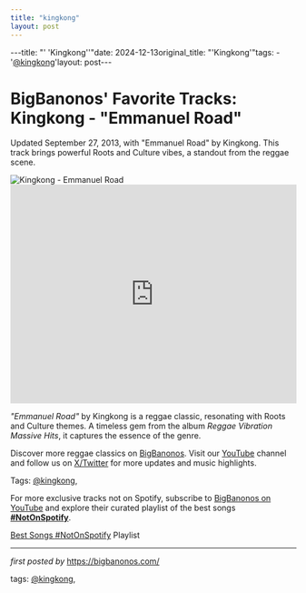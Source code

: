 ```yaml
---
title: "kingkong"
layout: post
---
```

---title: "' 'Kingkong''"date: 2024-12-13original_title: "'Kingkong'"tags:  - '[@kingkong](/tags/kingkong/)'layout: post---<!-- Post Title --><h1 >BigBanonos' Favorite Tracks: Kingkong - "Emmanuel Road"</h1> <!-- Introductory Text --><p >Updated September 27, 2013, with "Emmanuel Road" by Kingkong. This track brings powerful Roots and Culture vibes, a standout from the reggae scene.</p> <!-- Featured Image --><div > <img src="https://i.ytimg.com/vi/lrQGAhiPLJ0/hq720.jpg?sqp=-oaymwEhCK4FEIIDSFryq4qpAxMIARUAAAAAGAElAADIQj0AgKJD&rs=AOn4CLAclWfWRVB0e3lYdvn5fcdaHstSVw" alt="Kingkong - Emmanuel Road" /></div> <!-- YouTube Video Embed --><div > <iframe width="100%" height="385" src="https://www.youtube.com/embed/FxEXFHfh4Oc" title="Emmanuel Road" frameborder="0" allow="accelerometer; autoplay; clipboard-write; encrypted-media; gyroscope; picture-in-picture; web-share" referrerpolicy="strict-origin-when-cross-origin" allowfullscreen></iframe></div> <!-- Song Information --><div > <p><em>"Emmanuel Road"</em> by Kingkong is a reggae classic, resonating with Roots and Culture themes. A timeless gem from the album <em>Reggae Vibration Massive Hits</em>, it captures the essence of the genre.</p></div> <!-- Footer Links --><div > <p>Discover more reggae classics on <a href="https://bigbanonos.com/" target="_blank">BigBanonos</a>. Visit our <a href="https://www.youtube.com/[@BigBanonos](/tags/BigBanonos/)" target="_blank">YouTube</a> channel and follow us on <a href="https://x.com/bigbanonos" target="_blank">X/Twitter</a> for more updates and music highlights.</p></div> <!-- Tags --><p >Tags: [@kingkong](/tags/kingkong/),</p><!--Subscribe and Playlist Links--><div>    <p>For more exclusive tracks not on Spotify, subscribe to <a href="https://www.youtube.com/[@BigBanonos](/tags/BigBanonos/)" target="_blank">BigBanonos on YouTube</a> and explore their curated playlist of the best songs <strong>[#NotOnSpotify](/tags/NotOnSpotify/)</strong>.</p>    <p><a href="https://www.youtube.com/playlist?list=PLtuNtuTatqI0kFahUCbtbfenC_ET5O_tr" target="_blank">Best Songs [#NotOnSpotify](/tags/NotOnSpotify/) Playlist<br /></a></p></div><hr /><p><em>first posted by</em> <a href="https://bigbanonos.com/" rel="noopener" target="_new">https://bigbanonos.com/</a></p><p>tags: [@kingkong](/tags/kingkong/),</p>